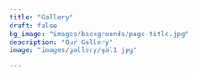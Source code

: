 ```yaml
---
title: "Gallery"
draft: false
bg_image: "images/backgrounds/page-title.jpg"
description: "Our Gallery"
image: "images/gallery/gal1.jpg"

---
```

